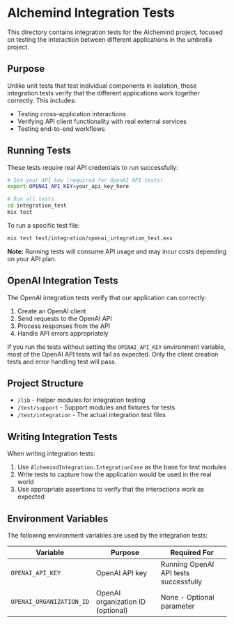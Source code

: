 # Alchemind Integration Tests

This directory contains integration tests for the Alchemind project, focused on testing the interaction between different applications in the umbrella project.

## Purpose

Unlike unit tests that test individual components in isolation, these integration tests verify that the different applications work together correctly. This includes:

- Testing cross-application interactions
- Verifying API client functionality with real external services
- Testing end-to-end workflows

## Running Tests

These tests require real API credentials to run successfully:

```bash
# Set your API key (required for OpenAI API tests)
export OPENAI_API_KEY=your_api_key_here

# Run all tests
cd integration_test
mix test
```

To run a specific test file:

```bash
mix test test/integration/openai_integration_test.exs
```

**Note:** Running tests will consume API usage and may incur costs depending on your API plan.

## OpenAI Integration Tests

The OpenAI integration tests verify that our application can correctly:

1. Create an OpenAI client
2. Send requests to the OpenAI API
3. Process responses from the API
4. Handle API errors appropriately

If you run the tests without setting the `OPENAI_API_KEY` environment variable, most of the OpenAI API tests will fail as expected. Only the client creation tests and error handling test will pass.

## Project Structure

- `/lib` - Helper modules for integration testing
- `/test/support` - Support modules and fixtures for tests
- `/test/integration` - The actual integration test files

## Writing Integration Tests

When writing integration tests:

1. Use `AlchemindIntegration.IntegrationCase` as the base for test modules
2. Write tests to capture how the application would be used in the real world
3. Use appropriate assertions to verify that the interactions work as expected

## Environment Variables

The following environment variables are used by the integration tests:

| Variable | Purpose | Required For |
|----------|---------|-------------|
| `OPENAI_API_KEY` | OpenAI API key | Running OpenAI API tests successfully |
| `OPENAI_ORGANIZATION_ID` | OpenAI organization ID (optional) | None - Optional parameter |

